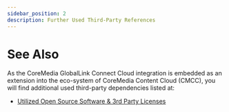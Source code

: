 ```yaml
---
sidebar_position: 2
description: Further Used Third-Party References
---
```


# See Also

As the CoreMedia GlobalLink Connect Cloud integration is embedded as an
extension into the eco-system of CoreMedia Content Cloud (CMCC), you will find
additional used third-party dependencies listed at:

* [Utilized Open Source Software & 3rd Party Licenses](https://documentation.coremedia.com/cmcc-12/artifacts/2412.0/webhelp/used-opensource-en/index.html "Utilized Open Source Software & 3rd Party Licenses")
